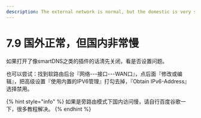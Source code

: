 ```yaml
---
description: The external network is normal, but the domestic is very slow
---
```


# 7.9  国外正常，但国内非常慢

如果打开了像smartDNS之类的插件的话清先关闭，看是否设置问题。

也可以尝试：找到软路由后台『网络---接口---WAN口』，点后面『修改或编辑』，把高级设置『使用内置的IPV6管理』打勾去掉，『Obtain IPv6-Address』选择禁用。

{% hint style="info" %}
如果是旁路由模式下国内访问慢，请自行百度谷歌一下，很多教程解决。
{% endhint %}
